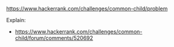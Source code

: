 https://www.hackerrank.com/challenges/common-child/problem

Explain:

- https://www.hackerrank.com/challenges/common-child/forum/comments/520692
